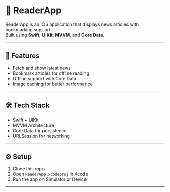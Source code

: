 # 📖 ReaderApp

ReaderApp is an iOS application that displays news articles with bookmarking support.  
Built using **Swift**, **UIKit**, **MVVM**, and **Core Data**.

---

## 🚀 Features
- Fetch and show latest news
- Bookmark articles for offline reading
- Offline support with Core Data
- Image caching for better performance

---

## 🛠 Tech Stack
- Swift + UIKit  
- MVVM Architecture  
- Core Data for persistence  
- URLSession for networking  

---

## ⚙️ Setup
1. Clone this repo  
2. Open `ReaderApp.xcodeproj` in Xcode  
3. Run the app on Simulator or Device  

---
